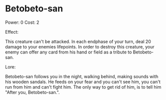 # Betobeto-san

Power: 0
Cost: 2

Effect:

This creature can't be attacked. In each endphase of your turn, deal 20 damage to your enemies lifepoints.
In order to destroy this creature, your enemy can offer any card from his hand or field as a tribute to Betobeto-san.

Lore:

Betobeto-san follows you in the night, walking behind, making sounds with his wooden sandals.
He feeds on your fear and you can't see him, you can't run from him and can't fight him.
The only way to get rid of him, is to tell him "After you, Betobeto-san.".
